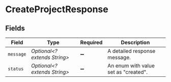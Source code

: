 # CreateProjectResponse


## Fields

| Field                                | Type                                 | Required                             | Description                          |
| ------------------------------------ | ------------------------------------ | ------------------------------------ | ------------------------------------ |
| `message`                            | *Optional<? extends String>*         | :heavy_minus_sign:                   | A detailed response message.         |
| `status`                             | *Optional<? extends String>*         | :heavy_minus_sign:                   | An enum with value set as "created". |
